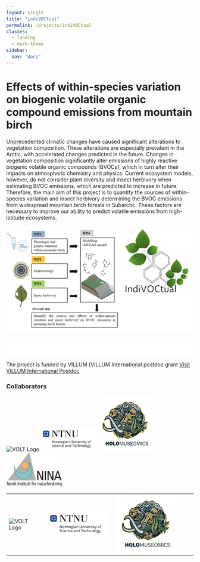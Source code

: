 ```yaml
---
layout: single
title: "indiVOCtual"
permalink: /projects/indiVOCtual
classes:
  - landing
  - dark-theme
sidebar:
  nav: "docs"
---
```




# Effects of within-species variation on biogenic volatile organic compound emissions from mountain birch


Unprecedented climatic changes have caused significant alterations to vegetation composition. These alterations are especially prevalent in the Arctic, with accelerated changes predicted in the future. Changes in vegetation composition significantly alter emissions of highly reactive biogenic volatile organic compounds (BVOCs), which in turn alter their impacts on atmospheric chemistry and physics. 
Current ecosystem models, however, do not consider plant diversity and insect herbivory when estimating BVOC emissions, which are predicted to increase in future. 
Therefore, the main aim of this project is to quantify the sources of within-species variation and insect herbivory determining the BVOC emissions from widespread mountain birch forests in Subarctic. These factors are  necessary to improve our ability to predict volatile emissions from high-latitude ecosystems.

![Concept figure of IndiVOCtual - linking phenotypic and genetic diversity, insect herbivory, and modelling to asses within-species varfiation of moutain birch volatile emissions.](/assets/images/concept_logo.png) 

![Description of the image](/assets/images/villum_fonden_logo_hvid_RGB.png)

The project is funded by VILLUM (VILLUM International postdoc grant
[Visit VILLUM International Postdoc](https://villumfonden.dk/en/group/grantsubarea/villum-international-postdoc)

### Collaborators


<img src="/assets/images/VOLT_logo_white_Full_logo_color.png" alt="VOLT Logo" style="width:150px; height:auto;">

<img src="/assets/images/Screenshot%202024-12-20%20at%2012.16.31.png" alt="NTNU Museum" style="width:150px; height:auto;">

<img src="/assets/images/holologo.png" alt="Holo Logo" style="width:150px; height:auto;">

<img src="/assets/images/ninalog.jpeg" alt="NINA Logo" style="width:150px; height:auto;">




<table>
  <tr>
    <td style="padding-right:20px;">
      <img src="/assets/images/VOLT_logo_white_Full_logo_color.png" alt="VOLT Logo" style="width:200px; height:auto;">
    </td>
    <td style="padding-right: 20px;">
      <img src="/assets/images/Screenshot%202024-12-20%20at%2012.16.31.png" alt="NTNU Museum" style="width:200px; height:auto;">
    </td>
    <td style="padding-right: 20px;">
      <img src="/assets/images/holologo.png" alt="Holo Logo" style="width:200px; height:auto;">
    </td>
    <td style="padding-right: 20px;">
      <img src="/assets



